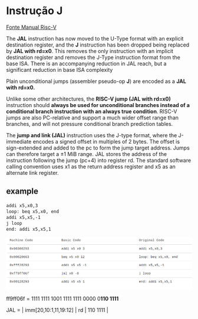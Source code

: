 # Instrução J

[Fonte Manual Risc-V](https://riscv.org//wp-content/uploads/2017/05/riscv-spec-v2.2.pdf)

The **JAL** instruction has now moved to the U-Type format with an explicit destination
register, and the **J** instruction has been dropped being replaced by **JAL with rd=x0**. This
removes the only instruction with an implicit destination register and removes the J-Type
instruction format from the base ISA. There is an accompanying reduction in JAL reach, but
a significant reduction in base ISA complexity

Plain unconditional jumps (assembler pseudo-op **J**) are encoded as a **JAL with rd=x0.**

Unlike some other architectures, the **RISC-V jump (JAL with rd=x0)** instruction should **always
be used for unconditional branches instead of a conditional branch instruction with an always true condition**. RISC-V jumps are also PC-relative and support a much wider offset range than
branches, and will not pressure conditional branch prediction tables.


The **jump and link (JAL)** instruction uses the J-type format, where the J-immediate encodes a
signed offset in multiples of 2 bytes. The offset is sign-extended and added to the pc to form the
jump target address. Jumps can therefore target a ±1 MiB range. JAL stores the address of the
instruction following the jump (pc+4) into register rd. The standard software calling convention
uses x1 as the return address register and x5 as an alternate link register.

## example

```
addi x5,x0,3
loop: beq x5,x0, end
addi x5,x5,-1
j loop
end: addi x5,x5,1
```
![](https://raw.githubusercontent.com/arduinoufv/inf250/master/Processador_single_RISCV/Desvio_Incondicional/Screenshot%20from%202022-02-08%2015-18-05.png)


ff9ff06f = 1111 1111 1001 1111 1111 0000 0**110 1111**

JAL = | imm\[20,10:1,11,19:12\] | rd | 110 1111 |

